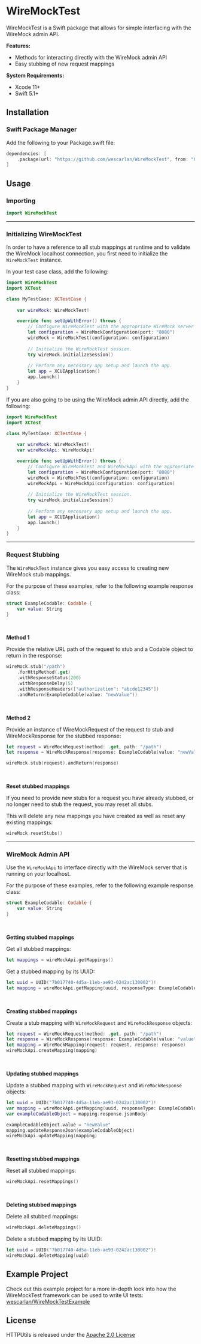 # WireMockTest

WireMockTest is a Swift package that allows for simple interfacing with the WireMock admin API.

**Features:**

* Methods for interacting directly with the WireMock admin API
* Easy stubbing of new request mappings

**System Requirements:**

* Xcode 11+
* Swift 5.1+


## Installation

### Swift Package Manager

Add the following to your Package.swift file:

```swift
dependencies: [
    .package(url: "https://github.com/wescarlan/WireMockTest", from: "0.1.1")
]
```


## Usage

### Importing

```swift
import WireMockTest
```

---


### Initializing WireMockTest

In order to have a reference to all stub mappings at runtime and to validate the WireMock localhost connection, you first need to initialize the `WireMockTest` instance.

In your test case class, add the following:

```swift
import WireMockTest
import XCTest

class MyTestCase: XCTestCase {
    
    var wireMock: WireMockTest!

    override func setUpWithError() throws {
        // Configure WireMockTest with the appropriate WireMock server information.
        let configuration = WireMockConfiguration(port: "8080")
        wireMock = WireMockTest(configuration: configuration)
        
        // Initialize the WireMockTest session.
        try wireMock.initializeSession()
        
        // Perform any necessary app setup and launch the app.
        let app = XCUIApplication()
        app.launch()
    }
}
```

If you are also going to be using the WireMock admin API directly, add the following:

```swift
import WireMockTest
import XCTest

class MyTestCase: XCTestCase {
    
    var wireMock: WireMockTest!
    var wireMockApi: WireMockApi!

    override func setUpWithError() throws {
        // Configure WireMockTest and WireMockApi with the appropriate WireMock server information.
        let configuration = WireMockConfiguration(port: "8080")
        wireMock = WireMockTest(configuration: configuration)
        wireMockApi = WireMockApi(configuration: configuration)
        
        // Initialize the WireMockTest session.
        try wireMock.initializeSession()
        
        // Perform any necessary app setup and launch the app.
        let app = XCUIApplication()
        app.launch()
    }
}
```

---


### Request Stubbing

The `WireMockTest` instance gives you easy access to creating new WireMock stub mappings.

For the purpose of these examples, refer to the following example response class:

```swift
struct ExampleCodable: Codable {
    var value: String
}
```

<br/>

**Method 1**

Provide the relative URL path of the request to stub and a Codable object to return in the response:

```swift
wireMock.stub("/path")
    .forHttpMethod(.get)
    .withResponseStatus(200)
    .withResponseDelay(5)
    .withResponseHeaders(["authorization": "abcde12345"])
    .andReturn(ExampleCodable(value: "newValue"))
```

<br/>

**Method 2**

Provide an instance of WireMockRequest of the request to stub and WireMockResponse for the stubbed response:

```swift
let request = WireMockRequest(method: .get, path: "/path")
let response = WireMockResponse(response: ExampleCodable(value: "newValue"))

wireMock.stub(request).andReturn(response)
```

<br/>

**Reset stubbed mappings**

If you need to provide new stubs for a request you have already stubbed, or no longer need to stub the request, you may reset all stubs.

This will delete any new mappings you have created as well as reset any existing mappings:

```swift
wireMock.resetStubs()
```

---


### WireMock Admin API

Use the `WireMockApi` to interface directly with the WireMock server that is running on your localhost.

For the purpose of these examples, refer to the following example response class:

```swift
struct ExampleCodable: Codable {
    var value: String
}
```

<br/>

**Getting stubbed mappings**

Get all stubbed mappings:

```swift
let mappings = wireMockApi.getMappings()
```

Get a stubbed mapping by its UUID:

```swift
let uuid = UUID("7b017740-4d5a-11eb-ae93-0242ac130002")!
let mapping = wireMockApi.getMapping(uuid, responseType: ExampleCodable.self)
```

<br/>

**Creating stubbed mappings**

Create a stub mapping with `WireMockRequest` and `WireMockResponse` objects:

```swift
let request = WireMockRequest(method: .get, path: "/path")
let response = WireMockResponse(response: ExampleCodable(value: "value"))
let mapping = WireMockMapping(request: request, response: response)
wireMockApi.createMapping(mapping)
```

<br/>

**Updating stubbed mappings**

Update a stubbed mapping with `WireMockRequest` and `WireMockResponse` objects:

```swift
let uuid = UUID("7b017740-4d5a-11eb-ae93-0242ac130002")!
var mapping = wireMockApi.getMapping(uuid, responseType: ExampleCodable.self)!
var exampleCodableObject = mapping.response.jsonBody!

exampleCodableObject.value = "newValue"
mapping.updateResponseJson(exampleCodableObject)
wireMockApi.updateMapping(mapping)
```

<br/>

**Resetting stubbed mappings**

Reset all stubbed mappings:

```swift
wireMockApi.resetMappings()
```

<br/>

**Deleting stubbed mappings**

Delete all stubbed mappings:

```swift
wireMockApi.deleteMappings()
```

Delete a stubbed mapping by its UUID:
```swift
let uuid = UUID("7b017740-4d5a-11eb-ae93-0242ac130002")!
wireMockApi.deleteMapping(uuid)
```


## Example Project

Check out this example project for a more in-depth look into how the WireMockTest framework can be used to write UI tests:
[wescarlan/WireMockTestExample](https://github.com/wescarlan/WireMockTestExample)


## License

HTTPUtils is released under the [Apache 2.0 License](LICENSE)
